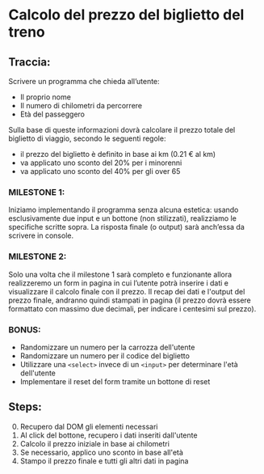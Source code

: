 # Calcolo del prezzo del biglietto del treno

## Traccia:

Scrivere un programma che chieda all’utente:

- Il proprio nome
- Il numero di chilometri da percorrere
- Età del passeggero

Sulla base di queste informazioni dovrà calcolare il prezzo totale del biglietto di viaggio, secondo le seguenti regole:

- il prezzo del biglietto è definito in base ai km (0.21 € al km)
- va applicato uno sconto del 20% per i minorenni
- va applicato uno sconto del 40% per gli over 65

### MILESTONE 1:

Iniziamo implementando il programma senza alcuna estetica: usando esclusivamente due input e un bottone (non stilizzati), realizziamo le specifiche scritte sopra. La risposta finale (o output) sarà anch’essa da scrivere in console.

### MILESTONE 2:

Solo una volta che il milestone 1 sarà completo e funzionante allora realizzeremo un form in pagina in cui l’utente potrà inserire i dati e visualizzare il calcolo finale con il prezzo. Il recap dei dati e l'output del prezzo finale, andranno quindi stampati in pagina (il prezzo dovrà essere formattato con massimo due decimali, per indicare i centesimi sul prezzo).

### BONUS:

- Randomizzare un numero per la carrozza dell'utente
- Randomizzare un numero per il codice del biglietto
- Utilizzare una `<select>` invece di un `<input>` per determinare l'età dell'utente
- Implementare il reset del form tramite un bottone di reset

## Steps:

0. Recupero dal DOM gli elementi necessari
1. Al click del bottone, recupero i dati inseriti dall'utente
2. Calcolo il prezzo iniziale in base ai chilometri
3. Se necessario, applico uno sconto in base all'età
4. Stampo il prezzo finale e tutti gli altri dati in pagina
